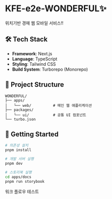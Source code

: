 # KFE-e2e-WONDERFUL✨

위치기반 경매 웹 모바일 서비스!!

## 🛠️ Tech Stack

- **Framework**: Next.js
- **Language**: TypeScript
- **Styling**: Tailwind CSS
- **Build System**: Turborepo (Monorepo)

## 📁 Project Structure

```
WONDERFUL/
├── apps/
│   └── web/          # 메인 웹 애플리케이션
├── packages/
│   └── ui/           # 공통 UI 컴포넌트
└── turbo.json
```

## 🚀 Getting Started

```bash
# 의존성 설치
pnpm install

# 개발 서버 실행
pnpm dev

# 스토리북 실행
cd apps/docs
pnpm run storybook
```

워크 플로우 테스트
